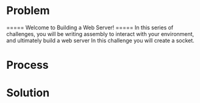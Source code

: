# Problem

===== Welcome to Building a Web Server! =====
In this series of challenges, you will be writing assembly to interact with your environment, and ultimately build a web server
In this challenge you will create a socket.

# Process

# Solution
